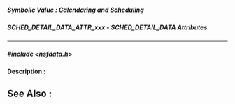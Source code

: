 ##### Symbolic Value : Calendaring and Scheduling
##### SCHED_DETAIL_DATA_ATTR_xxx - SCHED_DETAIL_DATA Attributes.
---
##### #include <nsfdata.h>
**Description :**

**See Also :**
[](D:/md_files/.md)
---

